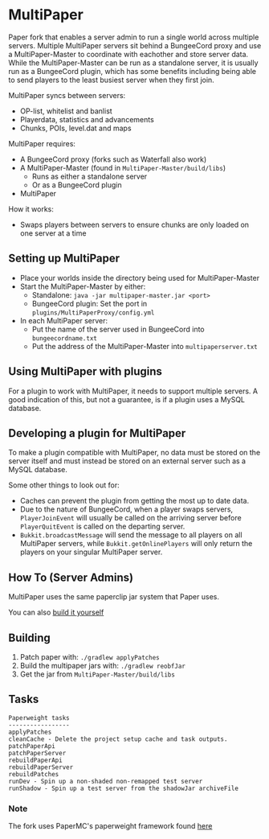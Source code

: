 MultiPaper
==

Paper fork that enables a server admin to run a single world across multiple
servers. Multiple MultiPaper servers sit behind a BungeeCord proxy and use a
MultiPaper-Master to coordinate with eachother and store server data. While the
MultiPaper-Master can be run as a standalone server, it is usually run as a
BungeeCord plugin, which has some benefits including being able to send players
to the least busiest server when they first join.

MultiPaper syncs between servers:
  
  * OP-list, whitelist and banlist
  * Playerdata, statistics and advancements
  * Chunks, POIs, level.dat and maps
  
MultiPaper requires:
  * A BungeeCord proxy (forks such as Waterfall also work)
  * A MultiPaper-Master (found in `MultiPaper-Master/build/libs`)
    * Runs as either a standalone server
    * Or as a BungeeCord plugin
  * MultiPaper
  
How it works:
  * Swaps players between servers to ensure chunks are only loaded on one server
    at a time
  
Setting up MultiPaper
------
  * Place your worlds inside the directory being used for MultiPaper-Master
  * Start the MultiPaper-Master by either:
    * Standalone: `java -jar multipaper-master.jar <port>`
    * BungeeCord plugin: Set the port in `plugins/MultiPaperProxy/config.yml`
  * In each MultiPaper server:
    * Put the name of the server used in BungeeCord into `bungeecordname.txt`
    * Put the address of the MultiPaper-Master into `multipaperserver.txt`
  
Using MultiPaper with plugins
------
For a plugin to work with MultiPaper, it needs to support multiple servers. A
good indication of this, but not a guarantee, is if a plugin uses a MySQL
database.

Developing a plugin for MultiPaper
------
To make a plugin compatible with MultiPaper, no data must be stored on the
server itself and must instead be stored on an external server such as a MySQL
database.

Some other things to look out for:

  * Caches can prevent the plugin from getting the most up to date data.
  * Due to the nature of BungeeCord, when a player swaps servers, 
    `PlayerJoinEvent` will usually be called on the arriving server before
    `PlayerQuitEvent` is called on the departing server.
  * `Bukkit.broadcastMessage` will send the message to all players on all
    MultiPaper servers, while `Bukkit.getOnlinePlayers` will only return the
    players on your singular MultiPaper server.

## How To (Server Admins)
MultiPaper uses the same paperclip jar system that Paper uses.

You can also [build it yourself](https://github.com/PureGero/MultiPaper#building)

## Building
1. Patch paper with: `./gradlew applyPatches`
2. Build the multipaper jars with: `./gradlew reobfJar`
3. Get the jar from `MultiPaper-Master/build/libs`

## Tasks

```
Paperweight tasks
-----------------
applyPatches
cleanCache - Delete the project setup cache and task outputs.
patchPaperApi
patchPaperServer
rebuildPaperApi
rebuildPaperServer
rebuildPatches
runDev - Spin up a non-shaded non-remapped test server
runShadow - Spin up a test server from the shadowJar archiveFile
```

### Note

The fork uses PaperMC's paperweight framework found [here](https://github.com/PaperMC/paperweight)
